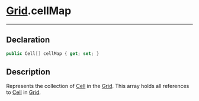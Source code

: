 # [Grid](GridSystem.md##GRID-INCLUDES).cellMap
---
## Declaration
```csharp
public Cell[] cellMap { get; set; }
```

## Description
Represents the collection of [Cell](GridSystem.md##CELL-INCLUDES) in the [Grid](GridSystem.md##GRID-INCLUDES).
This array holds all references to [Cell](GridSystem.md##CELL-INCLUDES) in [Grid](GridSystem.md##GRID-INCLUDES).

